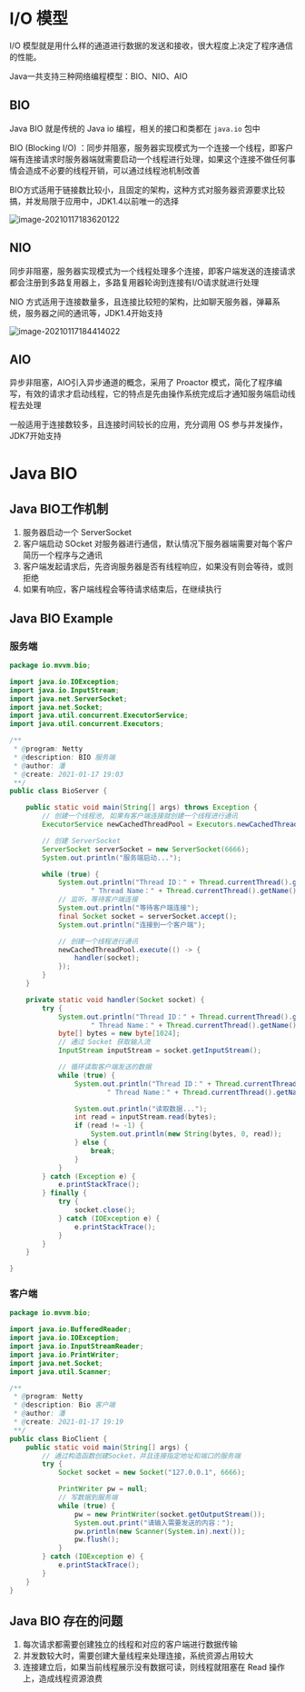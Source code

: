 # I/O 模型

I/O 模型就是用什么样的通道进行数据的发送和接收，很大程度上决定了程序通信的性能。

Java一共支持三种网络编程模型：BIO、NIO、AIO

## BIO

Java BIO 就是传统的 Java io 编程，相关的接口和类都在 `java.io` 包中

BIO (Blocking I/O) ：同步并阻塞，服务器实现模式为一个连接一个线程，即客户端有连接请求时服务器端就需要启动一个线程进行处理，如果这个连接不做任何事情会造成不必要的线程开销，可以通过线程池机制改善

BIO方式适用于链接数比较小，且固定的架构，这种方式对服务器资源要求比较搞，并发局限于应用中，JDK1.4以前唯一的选择

![image-20210117183620122](https://img-ages-test0001.oss-cn-hangzhou.aliyuncs.com/images/image-20210117183620122.png)

## NIO

同步非阻塞，服务器实现模式为一个线程处理多个连接，即客户端发送的连接请求都会注册到多路复用器上，多路复用器轮询到连接有I/O请求就进行处理

NIO 方式适用于连接数量多，且连接比较短的架构，比如聊天服务器，弹幕系统，服务器之间的通讯等，JDK1.4开始支持

![image-20210117184414022](https://img-ages-test0001.oss-cn-hangzhou.aliyuncs.com/images/image-20210117184414022.png)

## AIO

异步非阻塞，AIO引入异步通道的概念，采用了 Proactor 模式，简化了程序编写，有效的请求才启动线程，它的特点是先由操作系统完成后才通知服务端启动线程去处理

一般适用于连接数较多，且连接时间较长的应用，充分调用 OS 参与并发操作，JDK7开始支持

# Java BIO

## Java BIO工作机制

1. 服务器启动一个 ServerSocket
2. 客户端启动 SOcket 对服务器进行通信，默认情况下服务器端需要对每个客户简历一个程序与之通讯
3. 客户端发起请求后，先咨询服务器是否有线程响应，如果没有则会等待，或则拒绝
4. 如果有响应，客户端线程会等待请求结束后，在继续执行

## Java BIO Example

### 服务端

```java
package io.mvvm.bio;

import java.io.IOException;
import java.io.InputStream;
import java.net.ServerSocket;
import java.net.Socket;
import java.util.concurrent.ExecutorService;
import java.util.concurrent.Executors;

/**
 * @program: Netty
 * @description: BIO 服务端
 * @author: 潘
 * @create: 2021-01-17 19:03
 **/
public class BioServer {

    public static void main(String[] args) throws Exception {
        // 创建一个线程池, 如果有客户端连接就创建一个线程进行通讯
        ExecutorService newCachedThreadPool = Executors.newCachedThreadPool();

        // 创建 ServerSocket
        ServerSocket serverSocket = new ServerSocket(6666);
        System.out.println("服务端启动...");

        while (true) {
            System.out.println("Thread ID：" + Thread.currentThread().getId() +
                    " Thread Name：" + Thread.currentThread().getName());
            // 监听，等待客户端连接
            System.out.println("等待客户端连接");
            final Socket socket = serverSocket.accept();
            System.out.println("连接到一个客户端");

            // 创建一个线程进行通讯
            newCachedThreadPool.execute(() -> {
                handler(socket);
            });
        }
    }

    private static void handler(Socket socket) {
        try {
            System.out.println("Thread ID：" + Thread.currentThread().getId() +
                    " Thread Name：" + Thread.currentThread().getName());
            byte[] bytes = new byte[1024];
            // 通过 Socket 获取输入流
            InputStream inputStream = socket.getInputStream();

            // 循环读取客户端发送的数据
            while (true) {
                System.out.println("Thread ID：" + Thread.currentThread().getId() +
                        " Thread Name：" + Thread.currentThread().getName());

                System.out.println("读取数据...");
                int read = inputStream.read(bytes);
                if (read != -1) {
                    System.out.println(new String(bytes, 0, read));
                } else {
                    break;
                }
            }
        } catch (Exception e) {
            e.printStackTrace();
        } finally {
            try {
                socket.close();
            } catch (IOException e) {
                e.printStackTrace();
            }
        }
    }

}

```

### 客户端

```java
package io.mvvm.bio;

import java.io.BufferedReader;
import java.io.IOException;
import java.io.InputStreamReader;
import java.io.PrintWriter;
import java.net.Socket;
import java.util.Scanner;

/**
 * @program: Netty
 * @description: Bio 客户端
 * @author: 潘
 * @create: 2021-01-17 19:19
 **/
public class BioClient {
    public static void main(String[] args) {
        // 通过构造函数创建Socket，并且连接指定地址和端口的服务端
        try {
            Socket socket = new Socket("127.0.0.1", 6666);

            PrintWriter pw = null;
            // 写数据到服务端
            while (true) {
                pw = new PrintWriter(socket.getOutputStream());
                System.out.print("请输入需要发送的内容：");
                pw.println(new Scanner(System.in).next());
                pw.flush();
            }
        } catch (IOException e) {
            e.printStackTrace();
        }
    }
}

```

## Java BIO 存在的问题

1. 每次请求都需要创建独立的线程和对应的客户端进行数据传输
2. 并发数较大时，需要创建大量线程来处理连接，系统资源占用较大
3. 连接建立后，如果当前线程展示没有数据可读，则线程就阻塞在 Read 操作上，造成线程资源浪费
